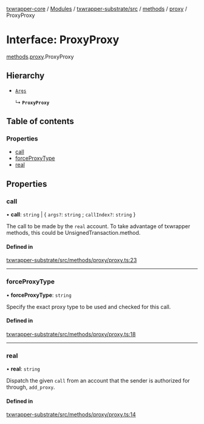 [txwrapper-core](../README.md) / [Modules](../modules.md) / [txwrapper-substrate/src](../modules/txwrapper_substrate_src.md) / [methods](../modules/txwrapper_substrate_src.methods.md) / [proxy](../modules/txwrapper_substrate_src.methods.proxy.md) / ProxyProxy

# Interface: ProxyProxy

[methods](../modules/txwrapper_substrate_src.methods.md).[proxy](../modules/txwrapper_substrate_src.methods.proxy.md).ProxyProxy

## Hierarchy

- [`Args`](../modules/txwrapper_core_src.md#args)

  ↳ **`ProxyProxy`**

## Table of contents

### Properties

- [call](txwrapper_substrate_src.methods.proxy.ProxyProxy.md#call)
- [forceProxyType](txwrapper_substrate_src.methods.proxy.ProxyProxy.md#forceproxytype)
- [real](txwrapper_substrate_src.methods.proxy.ProxyProxy.md#real)

## Properties

### call

• **call**: `string` \| { `args?`: `string` ; `callIndex?`: `string`  }

The call to be made by the `real` account.
To take advantage of txwrapper methods, this could be UnsignedTransaction.method.

#### Defined in

[txwrapper-substrate/src/methods/proxy/proxy.ts:23](https://github.com/paritytech/txwrapper-core/blob/f50cd9c/packages/txwrapper-substrate/src/methods/proxy/proxy.ts#L23)

___

### forceProxyType

• **forceProxyType**: `string`

Specify the exact proxy type to be used and checked for this call.

#### Defined in

[txwrapper-substrate/src/methods/proxy/proxy.ts:18](https://github.com/paritytech/txwrapper-core/blob/f50cd9c/packages/txwrapper-substrate/src/methods/proxy/proxy.ts#L18)

___

### real

• **real**: `string`

Dispatch the given `call` from an account that the sender is authorized for
through, `add_proxy`.

#### Defined in

[txwrapper-substrate/src/methods/proxy/proxy.ts:14](https://github.com/paritytech/txwrapper-core/blob/f50cd9c/packages/txwrapper-substrate/src/methods/proxy/proxy.ts#L14)
